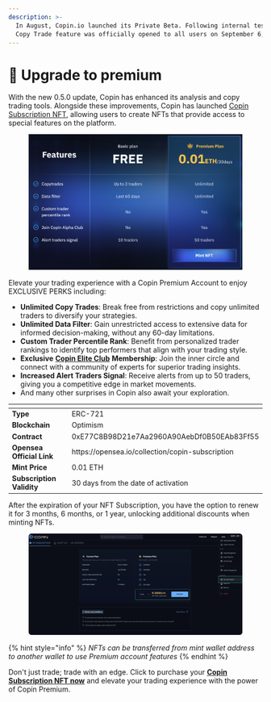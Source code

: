 ```yaml
---
description: >-
  In August, Copin.io launched its Private Beta. Following internal testing, the
  Copy Trade feature was officially opened to all users on September 6, 2023.
---
```


# 👑 Upgrade to premium

With the new 0.5.0 update, Copin has enhanced its analysis and copy trading tools. Alongside these improvements, Copin has launched [Copin Subscription NFT](https://app.copin.io/subscription), allowing users to create NFTs that provide access to special features on the platform.

<figure><img src=".gitbook/assets/image (73).png" alt=""><figcaption></figcaption></figure>

Elevate your trading experience with a Copin Premium Account to enjoy EXCLUSIVE PERKS including:

* **Unlimited Copy Trades**: Break free from restrictions and copy unlimited traders to diversify your strategies.
* **Unlimited Data Filter**: Gain unrestricted access to extensive data for informed decision-making, without any 60-day limitations.
* **Custom Trader Percentile Rank**: Benefit from personalized trader rankings to identify top performers that align with your trading style.
* **Exclusive** [**Copin Elite Club**](https://docs.copin.io/welcome/copin-elite-club) **Membership**: Join the inner circle and connect with a community of experts for superior trading insights.
* **Increased Alert Traders Signal**: Receive alerts from up to 50 traders, giving you a competitive edge in market movements.
* And many other surprises in Copin also await your exploration.

<table data-header-hidden><thead><tr><th width="240"></th><th></th></tr></thead><tbody><tr><td><strong>Type</strong></td><td>ERC-721</td></tr><tr><td><strong>Blockchain</strong></td><td>Optimism</td></tr><tr><td><strong>Contract</strong></td><td>0xE77C8B98D21e7Aa2960A90AebDf0B50EAb83Ff55</td></tr><tr><td><strong>Opensea Official Link</strong></td><td>https://opensea.io/collection/copin-subscription</td></tr><tr><td><strong>Mint Price</strong></td><td>0.01 ETH</td></tr><tr><td><strong>Subscription Validity</strong></td><td>30 days from the date of activation</td></tr></tbody></table>

After the expiration of your NFT Subscription, you have the option to renew it for 3 months, 6 months, or 1 year, unlocking additional discounts when minting NFTs.

<figure><img src=".gitbook/assets/image (77).png" alt=""><figcaption></figcaption></figure>

{% hint style="info" %}
_NFTs can be transferred from mint wallet address to another wallet to use Premium account features_
{% endhint %}

Don't just trade; trade with an edge. Click to purchase your [**Copin Subscription NFT now**](https://app.copin.io/subscription) and elevate your trading experience with the power of Copin Premium.
